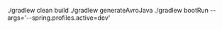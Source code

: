 
./gradlew clean build
./gradlew generateAvroJava
./gradlew bootRun --args='--spring.profiles.active=dev'
